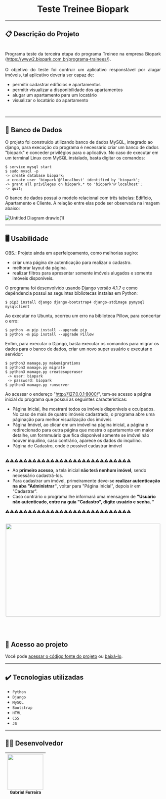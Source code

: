 <h1 align="center">Teste Treinee Biopark </h1>

<hr>

## 📋 Descrição do Projeto

<p align="justify">
  <br>
  Programa teste da terceira etapa do programa Treinee na empresa Biopark (<a href='https://www2.biopark.com.br/programa-trainees/'>https://www2.biopark.com.br/programa-trainees/</a>). <br>
  <br>
   O objetivo do teste foi contruir um aplicativo responstável por alugar imóveis, tal aplicativo deveria ser capaz de: <br>
   <ul>
    <li>permitir cadastrar edifícios e apartamentos</li>
    <li>permitir visualizar a disponibilidade dos apartamentos</li>
    <li>alugar um apartamento para um locatário</li>
    <li>visualizar o locatário do apartamento</li>
   </ul>
   <br>
</p>

<hr>

## 💽 Banco de Dados

<!--sec data-title="Prompt: OS X and Linux" data-id="OSX_Linux_prompt" data-collapse=true ces-->

O projeto foi construído utilizando banco de dados MySQL, integrado ao django, para execução do programa é necessário criar um banco de dados "biopark" e conceder privilégios para o aplicativo.
No caso de executar em um terminal Linux com MySQL instalado, basta digitar os comandos:

    $ service mysql start 
    $ sudo mysql -p
    -> create database biopark;
    -> create user 'biopark'@'localhost' identified by 'biopark';
    -> grant all privileges on biopark.* to 'biopark'@'localhost';
    -> quit;
    
<!--endsec-->  

O banco de dados possui o modelo relacional com três tabelas: Edifício, Apartamento e Cliente. A relação entre elas pode ser observada na imagem abaixo: <br>

![Untitled Diagram drawio(1)](https://user-images.githubusercontent.com/37443722/223795867-3f806d7e-ff83-409e-860b-599a0602f281.png)

<hr>

## 🖥️ Usabilidade
  
OBS.: Projeto ainda em aperfeiçoamento, como melhorias sugiro: <br>
 <ul>
  <li>criar uma página de autenticação para realizar o cadastro.</li>
  <li>melhorar layout da página.</li>
  <li>realizar filtros para apresentar somente imóveis alugados e somente imóveis disponíveis.</li>
 </ul>
 

<!--sec data-title="Prompt: OS X and Linux" data-id="OSX_Linux_prompt" data-collapse=true ces-->

O programa foi desenvolvido usando Django versão 4.1.7 e como depêndencia possui as seguintes bibliotecas instalas em Python:

    $ pip3 install django django-bootstrap4 django-stdimage pymysql mysqlclient

Ao executar no Ubuntu, ocorreu um erro na biblioteca Pillow, para concertar o erro:

    $ python -m pip install --upgrade pip
    $ python -m pip install --upgrade Pillow

Enfim, para executar o Django, basta executar os comandos para migrar os dados para o banco de dados, criar um novo super usuário e executar o servidor: <br>  

    $ python3 manage.py makemigrations
    $ python3 manage.py migrate
    $ python3 manage.py createsuperuser
     -> user: biopark
     -> password: biopark
    $ python3 manage.py runserver

Ao acessar o endereço "http://127.0.0.1:8000/", tem-se acesso a página inicial do programa que possui as seguintes características: <br>

<ul>
  <li>Página Inicial, lhe mostrará todos os imóveis disponíveis e oculpados. No caso de mais de quatro imóveis cadastrado, o programa abre uma páginação para melhor visualização dos imóveis</li>
  <li>Página Imóvel, ao clicar em um imóvel na página inicial, a página é redirecionado para outra página que mostra o apartamento em maior detalhe, um formmuário que fica disponível somente se imóvel não houver inquilino, caso contrário, aparece os dados do inquilino.</li>
  <li>Página de Cadastro, onde é possível cadastrar imóvel</li>
</ul>
<br>
⚠️⚠️⚠️⚠️⚠️⚠️⚠️⚠️⚠️⚠️⚠️⚠️⚠️⚠️⚠️⚠️⚠️⚠️⚠️⚠️⚠️⚠️⚠️⚠️⚠️⚠️⚠️⚠️
<ul>
  <li>Ao <strong>primeiro acesso</strong>, a tela inicial <strong>não terá nenhum imóvel</strong>, sendo necessário cadastrá-los.</li>
  <li>Para cadastrar um imóvel, primeiramente deve-se <strong>realizar autenticação na aba "Administrar"</strong>, voltar para "Página Inicial", depois ir em "Cadastrar".</li>
  <li>Caso contrário o programa lhe informará uma mensagem de <strong>"Usuário não autenticado, entre na guia "Cadastro", digite usuário e senha. "</strong></li>
</ul>
⚠️⚠️⚠️⚠️⚠️⚠️⚠️⚠️⚠️⚠️⚠️⚠️⚠️⚠️⚠️⚠️⚠️⚠️⚠️⚠️⚠️⚠️⚠️⚠️⚠️⚠️⚠️⚠️
<br>
<br>
<p align="center">
  <img src="https://user-images.githubusercontent.com/37443722/223296327-a88d6678-c750-4110-9dfb-159ecc70acec.png" width="500" height="300"/>
</p>
<br>
<br>
<!--endsec-->



## 📁 Acesso ao projeto

Você pode [acessar o código fonte do projeto](https://github.com/GabesSeven/biopark-test/) ou [baixá-lo](https://github.com/GabesSeven/biopark-test/archive/refs/heads/main.zip).

<hr>

## ✔️ Tecnologias utilizadas

- ``Python``
- ``Django``
- ``MySQL``
- ``Bootstrap``
- ``HTML``
- ``CSS``
- ``JS``

<hr>

## 🧑‍💻 Desenvolvedor

| [<img src="https://avatars.githubusercontent.com/u/37443722?v=4" width=115><br><sub>Gabriel Ferreira</sub>](https://github.com/GabesSeven)
| :---: 
